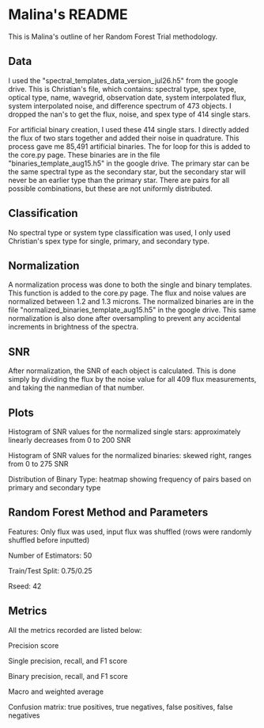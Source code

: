 # Malina's README

This is Malina's outline of her Random Forest Trial methodology.

## Data

I used the "spectral_templates_data_version_jul26.h5" from the google drive. This is Christian's file, which contains: spectral type, spex type, optical type, name, wavegrid, observation date, system interpolated flux, system interpolated noise, and difference spectrum of 473 objects. I dropped the nan's to get the flux, noise, and spex type of 414 single stars.

For artificial binary creation, I used these 414 single stars. I directly added the flux of two stars together and added their noise in quadrature. This process gave me 85,491 artificial binaries. The for loop for this is added to the core.py page. These binaries are in the file "binaries_template_aug15.h5" in the google drive. The primary star can be the same spectral type as the secondary star, but the secondary star will never be an earlier type than the primary star. There are pairs for all possible combinations, but these are not uniformly distributed. 

## Classification

No spectral type or system type classification was used, I only used Christian's spex type for single, primary, and secondary type. 

## Normalization

A normalization process was done to both the single and binary templates. This function is added to the core.py page. The flux and noise values are normalized between 1.2 and 1.3 microns. The normalized binaries are in the file "normalized_binaries_template_aug15.h5" in the google drive. This same normalization is also done after oversampling to prevent any accidental increments in brightness of the spectra.

## SNR

After normalization, the SNR of each object is calculated. This is done simply by dividing the flux by the noise value for all 409 flux measurements, and taking the nanmedian of that number. 

## Plots

Histogram of SNR values for the normalized single stars: approximately linearly decreases from 0 to 200 SNR

Histogram of SNR values for the normalized binaries: skewed right, ranges from 0 to 275 SNR

Distribution of Binary Type: heatmap showing frequency of pairs based on primary and secondary type

## Random Forest Method and Parameters

Features: Only flux was used, input flux was shuffled (rows were randomly shuffled before inputted)

Number of Estimators: 50

Train/Test Split: 0.75/0.25

Rseed: 42

## Metrics 

All the metrics recorded are listed below:

Precision score

Single precision, recall, and F1 score

Binary precision, recall, and F1 score

Macro and weighted average

Confusion  matrix: true positives, true negatives, false positives, false negatives
